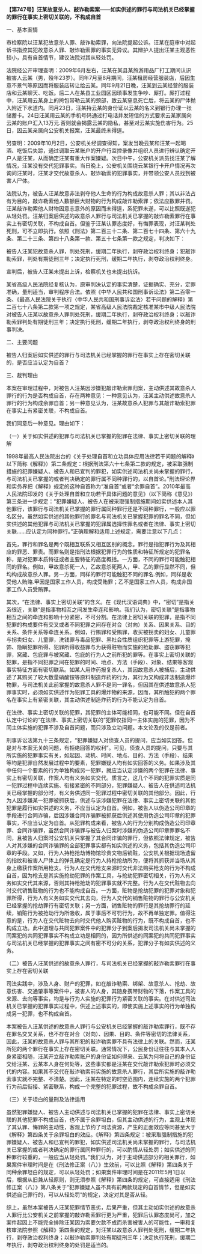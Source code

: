 **【第747号】汪某故意杀人、敲诈勒索案——如实供述的罪行与司法机关已经掌握的罪行在事实上密切关联的，不构成自首**

一、基本案情

市检察院以汪某犯故意杀人罪、敲诈勒索罪，向法院提起公诉。汪某在庭审中对起诉书指控其犯故意杀人罪、敲诈勒索罪的事实无异议。其辩护人提出汪某主观恶性较小，具有自首情节，建议法院对其从轻处罚。

法院经公开审理查明：2009年6月左右，汪某在某县某旅游用品厂打工期间认识被害人云某（男，殁年23岁）。同年7月至8月期间，汪某租房经营服装店，后因生意不景气等原因而将服装店转让给云某。同年9月21日晚，汪某到云某经营的服装店和云某聊天、吃饭。后二人在某县工业园区因琐事发生争吵、厮打。厮打过程中，汪某用云某身上的挎包带勒云某的颈部，致云某窒息死亡后，将云某的尸体抛入附近下水道内。同月23日，汪某持云某的身份证以云某的名义到银行办理一张储蓄卡。24日汪某用云某的手机号码通过打电话并发短信的方式要求云某家属向云某的账户汇入13万元.否则就会揭露云某的隐私，甚至对云某实施伤害行为。25日，因云某亲属向公安机关报案，汪某最终未得逞。

另查明：2009年10月2日，公安机关经调查得知，案发当晚云某和汪某一起喝酒、吃饭后失踪，通过调取云某账户的开户行监控录像并组织人员进行辨认确定开户人是汪某，从而确定汪某有重大作案嫌疑。次日中午，公安机关派员找汪某了解情况，汪某没有交代犯罪事实。当日晚上，公安机关围绕云某银行卡开户情况再次询问汪某时，汪某才交代故意杀人、敲诈勒索的犯罪事实，并带领公安人员找到被害人尸体。

法院认为，被告人汪某故意非法剥夺他人生命的行为构成故意杀人罪；其以非法占有为目的，敲诈勒索他人数额巨大财物的行为构成敲诈勒索罪；依法应数罪并罚。汪某敲诈勒索他人财物因意志意外的原因而未得逞，系犯罪未遂，可以比照既遂犯从轻处罚。汪某归案后供述的故意杀人罪行与司法机关已掌握的敲诈勒索罪行在事实上有密切关联，不构成自首。但鉴于汪某认罪态度好，有悔罪表现，对汪某判处死刑，可不立即执行。依照《刑法》第二百三十二条、第二百七十四条、第六十九条、第二十三条、第四十八条第一款、第五十七条第一款之规定，判决如下：

被告人汪某犯故意杀人罪，判处死刑，缓期二年执行，剥夺政治权利终身；犯敲诈勒索罪，判处有期徒刑三年；决定执行死刑，缓期二年执行，剥夺政治权利终身。

宣判后，被告人汪某未提出上诉，检察机关也未提出抗诉。

某省高级人民法院经复核认为，原审判决认定的事实清楚，证据确实、充分，定罪准确，量刑适当，审判程序合法。依照《中华人民共和国刑事诉讼法》第二百零一条、《最高人民法院关于执行〈中华人民共和国刑事诉讼法〉若干问题的解释》第二百七十八条第二款第一项之规定，某省高级人民法院裁定核准某市中级人民法院对被告人汪某以故意杀人罪判处死刑，缓期二年执行，剥夺政治权利终身；以敲诈勒索罪判处有期徒刑三年；决定执行死刑，缓期二年执行，剥夺政治权利终身的刑事判决。

二、主要问题

被告人归案后如实供述的罪行与司法机关已经掌握的罪行在事实上存在密切关联的，是否应当认定为自首？

三、裁判理由

本案在审理过程中，对被告人汪某因涉嫌犯敲诈勒索罪归案，主动供述其故意杀人罪行的行为是否构成自首，存在两种意见：一种意见认为，汪某主动供述故意杀人罪行的行为构成余罪自首；另一种意见认为，汪某故意杀人犯罪与其敲诈勒索犯罪在事实上有紧密关联，不构成自首。

我们同意后一种意见。理由如下：

（一）关于如实供述的犯罪与司法机关已掌握的犯罪在法律、事实上密切关联的理解

1998年最高人民法院出台的《关于处理自首和立功具体应用法律若干问题的解释》以下简称《解释》）第二条规定：根据刑法第六十七条第二款的规定，被采取强制措施的犯罪嫌疑人、被告人和已宣判的罪犯，如实供述司法机关尚未掌握的罪行，与司法机关已掌握的或者判决确定的罪行属不同种罪行的，以自首论。”刑法理论界和实务界把《解释》规定的这种自首称为“准自首”或者“余罪自首”。2010年最高人民法院印发的《关于处理自首和立功若干具体问题的意见》（以下简称《意见》）第三条进一步规定：“犯罪嫌疑人、被告人在被采取强制措施期间如实供述本人其他罪行，该罪行与司法机关已掌握的罪行属同种罪行还是不同种罪行，一般应以罪名区分。虽然如实供述的其他罪行的罪名与司法机关已掌握犯罪的罪名不同，但如实供述的其他犯罪与司法机关已掌握的犯罪属选择性罪名或者在法律、事实上密切关联……应认定为同种罪行。”正确理解和适用上述规定，需要注意以下几点：

首先，罪行和罪名是两个既相互联系又相互区别的概念。罪行是指犯罪行为及其相应的罪恶、罪责。而罪名则是指刑法根据犯罪行为的性质和特征所规定的犯罪名称，是对犯罪本质特征或者主要特征的高度概括。一方面，不同的罪行可能触犯相同的罪名。例如，甲故意杀死一人，乙故意杀死两人，甲、乙的罪行显然不同，但均构成故意杀人罪。另一方面，同样的罪行可能触犯不同的罪名.例如，同样是收受他人贿赂.甲因是国家工作人员，构成受贿罪；乙不是国家工作人员，构成非国家工作人员受贿罪。

其次，“在法律、事实上密切关联”的含义。在《现代汉语词典》中，“密切”是指关系很近，关联“是指事物相互之间发生牵连和影响。我们认为，密切关联”是指事物相互之间的牵连和影响十分紧密，不可分割。在法律上密切关联的犯罪，是指不同犯罪的构成要件有交叉或者不同犯罪之间存在对合（对向）关系、因果关系、目的关系、条件关系等牵连关系。例如，行贿罪和受贿罪，收买被拐卖的妇女、儿童罪与拐卖妇女、儿童罪，洗钱罪与毒品犯罪、黑社会性质组织犯罪等上游犯罪，掩饰、隐瞒犯罪所得、犯罪所得收益罪与为获得赃物而实施的抢劫罪、盗窃罪等犯罪，窝藏、包庇罪与被窝藏、包庇的行为人之前所犯的罪等。在事实上密切关联的犯罪，是指不同犯罪之间在犯罪的时间、地点、方法（手段）、对象、结果等客观事实特征方面有密切联系。如某人用炸药报复杀人，其因故意杀人被捕后，主动供述了其购买了较大数量硝酸铵等原料制造炸药的行为，其行为又构成非法制造爆炸物罪，与司法机关此前掌握的故意杀人罪不是同一罪名，但因其在供述故意杀人犯罪事实时，必须如实供述作为犯罪工具的爆炸物的来源，因而，其所触犯的两个罪名在事实上有紧密关联，其主动供述制造炸药的行为不能认定为自首。

在法律、事实上密切关联的犯罪，其犯罪的主体可能相同，也可能不同。但在自首认定中讨论的“在法律、事实上密切关联的”犯罪仅指同一主体实施的犯罪，因为不同主体实施的犯罪不涉及自首问题，而只涉及立功问题。本文论及的仅是前者。

刑事诉讼法第九十三条规定，“犯罪嫌疑人对侦查人员的提问，应当如实回答。但是对与本案无关的问题，有拒绝回答的权利”。可见，侦查人员的提问，只要与其所实施的犯罪事实有关，如起因、动机、时间、地点、目的、方法（手段）、结果等均是犯罪自然发展过程中的要素，犯罪嫌疑人均有如实回答的义务。如果涉及其中任何一个要素的行为单独构成另一犯罪，就应当认定涉嫌的两个犯罪在法律、事实上有密切关联，作案人均有义务如实交代。质言之，这几个不同的犯罪实质是同一犯罪过程中连续实施、衔接紧密的不同部分，犯罪嫌疑人、被告人在供述司法机关已经掌握的部分时，有义务供述同一犯罪过程中密切关联的其他部分。因此，行为人因涉嫌某一犯罪被抓获后，供述与该涉嫌犯罪在法律、事实上密切关联的其他犯罪是履行如实供述的义务，不应当认定为自首。例如，被告人以伪造公司印章的手段进行合同诈骗，后因涉嫌合同诈骗罪被抓获后供述其使用伪造公司印章的犯罪事实，不应当认定为自首。从犯罪构成来看，被告人的行为分别构成伪造公司印章罪、合同诈骗罪，虽然合同诈骗罪与被告人归案时涉嫌的伪造公司印章罪罪名不同，且被告人归案时公安机关只掌握了其合同诈骗的罪行，但依照法律规定，被告人对其涉嫌的合同诈骗罪的全部犯罪事实都有如实供述的义务，包括其伪造公司印章的手段。又如，行为人持枪抢劫博物馆珍贵文物后销赃，公安机关根据现场遗留的指纹和被害人尸体上的弹孔确定是行为人持枪抢劫所为，便将其抓获并当场从其身上缴获作案所用枪支。行为人在交代枪支来源时交代非法购买枪支的行为不构成自首，因为枪支是其实施抢劫犯罪的作案工具，与抢劫犯罪密切相关，行为人有义务如实交代其来源，否则其持枪抢劫的犯罪事实就不完整。行为人在交代赃物去向时交代销售赃物的行为也不能构成自首。一方面，赃物是抢劫犯罪的犯罪对象和犯罪所得，行为人有义务如实交代其去向，行为人交代的销售赃物的罪行与公安机关已经掌握的抢劫罪行有密切关联；另一方面，销售赃物的罪行是其抢劫罪行的延续，销赃行为被抢劫行为所吸收，属于事后不可罚行为，故不再单独定罪。值得注意的是，行为人在交代赃物去向时交代他人购买赃物的行为，既不构成自首，也不构成立功。此中道理与共同犯罪案件中的犯罪分子到案后揭发司法机关尚未掌握的同案犯的共同犯罪事实不构成立功是相同的，因为所供述的同案犯的共同犯罪事实与司法机关已经掌握的犯罪事实之间有密不可分的关系，犯罪分子有如实供述的义务。

（二）被告人汪某供述的故意杀人罪行，与司法机关已经掌握的敲诈勒索罪行在事实上存在密切关联

司法实践中，涉及人身、财产的犯罪，如在敲诈勒索、绑架、故意杀人、抢劫、故意伤害、交通肇事等案件中，被害人的人身，其随身携带财物的下落，作案工具的来源、去向等事实，均是与行为人实施的犯罪行为紧密关联的事实。在对供述司法机关已掌握的犯罪事实过程中，供述上述事实的，即使实施上述事实的行为单独构成另一犯罪，也不构成自首。

本案被告人汪某供述的故意杀人罪行与公安机关已经掌握的敲诈勒索罪行，既不存在罪名交叉关系，也不存在对合（对向）、因果、目的、条件等密切的法律关系，因此，汪某的故意杀人罪与其所犯的敲诈勒索罪不具有法律上的关联。然而，汪某所犯的两个罪行在事实上存在密切关联。通常情况下，公民身份证往往与其本人人身紧密相随，汪某开立敲诈勒索账户的身份证如何得来、云某为何将自己的身份证交给汪某、云某本人身在何处等，这些事实都是汪某在交代敲诈勒索犯罪时必须交代的内容。如果其不交代在敲诈勒索前实施的故意杀人罪行，其后所实施的敲诈勒索事实就不完整、不清楚。因此，汪某在特定的时空范围内，连续实施的两个犯罪行为前后衔接、紧密联系，构成一个完整的犯罪过程，故不构成余罪自首。

（三）关于坦白的量刑及法律适用

虽然犯罪嫌疑人、被告人主动供述与司法机关已掌握的犯罪在法律、事实上密切关联的其他犯罪不构成自首，也不属于余罪坦白，但其主动供述的行为，主观上体现了其认罪、悔罪的主动性，客观上节约了司法资源，产生的正面效应等同甚至大于《解释》第四条关于余罪坦白的效应。《解释》第四条规定：被采取强制措施的犯罪嫌疑人、被告人和已宣判的罪犯，如实供述司法机关尚未掌握的罪行，与司法机关已掌握的或者判决确定的罪行属同种罪行的，可以酌情从轻处罚；如实供述的同种罪行较重的，一般应当从轻处罚。”我们认为，对于主动供述部分的相关罪行，如果案件审理时间是在《刑法修正案（八）》生效前，可以比照《解释》第四条关于同种余罪坦白的规定，可以从轻处罚；如果案件审理时间是在2011年5月1日以后，根据从旧兼从轻原则，则无须参照《解释》第四条的规定，可直接适用《刑法修正案（八）》第八条关于“犯罪嫌疑人虽不具有前两款规定的自首情节，但是如实供述自己罪行的，可以从轻处罚”的规定，决定对其是否从轻。

综上，虽然本案被告人汪某犯罪情节恶劣，后果严重，但其主动如实供述的故意杀人罪行比公安机关之前掌握的敲诈勒索罪行更为严重，犯罪后认罪态度尚可，加之案件起因上不能完全排除汪某因为索要欠款不成而杀害被害人的可能性，一审和复核审法院参照《解释》第四条的规定，对汪某以故意杀人罪判处死刑，缓期二年执行，剥夺政治权利终身；以敲诈勒索罪判处有期徒刑三年；决定执行死刑，缓期二年执行，剥夺政治权利终身的处罚是适当的。